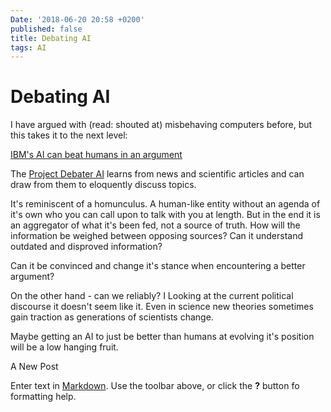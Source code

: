 ```yaml
---
Date: '2018-06-20 20:58 +0200'
published: false
title: Debating AI
tags: AI
---
```

# Debating AI

I have argued with (read: shouted at) misbehaving computers before, but this takes it to the next level:

[IBM's AI can beat humans in an argument](https://www.axios.com/ibms-ai-can-beat-humans-in-an-argument-a64bf953-c0b0-441c-bc09-e2b2ea6076f1.html)

The [Project Debater AI](https://www.research.ibm.com/artificial-intelligence/project-debater/) learns from news and scientific articles and can draw from them to eloquently discuss topics.

It's reminiscent of a homunculus. A human-like entity without an agenda of it's own who you can call upon to talk with you at length. But in the end it is an aggregator of what it's been fed, not a source of truth. How will the information be weighed between opposing sources? Can it understand outdated and disproved information?

Can it be convinced and change it's stance when encountering a better argument?

On the other hand - can we reliably? I Looking at the current political discourse it doesn't seem like it. Even in science new theories  sometimes gain traction as generations of scientists change.

Maybe getting an AI to just be better than humans at evolving it's position will be a low hanging fruit.





A New Post

Enter text in [Markdown](http://daringfireball.net/projects/markdown/). Use the toolbar above, or click the **?** button fo formatting help.

